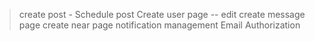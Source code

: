 > create post - Schedule post 
> Create user page -- edit
> create message page
> create near page
> notification management
> Email Authorization